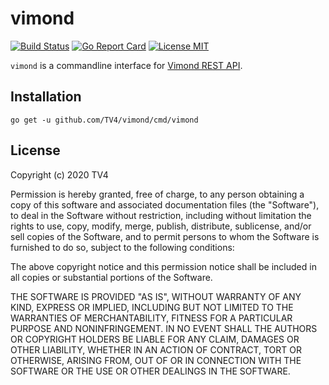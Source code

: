 # vimond

[![Build Status](https://travis-ci.com/TV4/vimond.svg?branch=master)](https://travis-ci.com/TV4/vimond)
[![Go Report Card](https://goreportcard.com/badge/github.com/TV4/vimond)](https://goreportcard.com/report/github.com/TV4/vimond)
[![License MIT](https://img.shields.io/badge/license-MIT-lightgrey.svg?style=flat)](https://github.com/TV4/vimond#license-mit)

`vimond` is a commandline interface for
[Vimond REST API](https://developer.vimond.com/reference).

## Installation
```
go get -u github.com/TV4/vimond/cmd/vimond
```

## License
Copyright (c) 2020 TV4

Permission is hereby granted, free of charge, to any person obtaining a copy of
this software and associated documentation files (the "Software"), to deal in
the Software without restriction, including without limitation the rights to
use, copy, modify, merge, publish, distribute, sublicense, and/or sell copies of
the Software, and to permit persons to whom the Software is furnished to do so,
subject to the following conditions:

The above copyright notice and this permission notice shall be included in all
copies or substantial portions of the Software.

THE SOFTWARE IS PROVIDED "AS IS", WITHOUT WARRANTY OF ANY KIND, EXPRESS OR
IMPLIED, INCLUDING BUT NOT LIMITED TO THE WARRANTIES OF MERCHANTABILITY, FITNESS
FOR A PARTICULAR PURPOSE AND NONINFRINGEMENT. IN NO EVENT SHALL THE AUTHORS OR
COPYRIGHT HOLDERS BE LIABLE FOR ANY CLAIM, DAMAGES OR OTHER LIABILITY, WHETHER
IN AN ACTION OF CONTRACT, TORT OR OTHERWISE, ARISING FROM, OUT OF OR IN
CONNECTION WITH THE SOFTWARE OR THE USE OR OTHER DEALINGS IN THE SOFTWARE.
